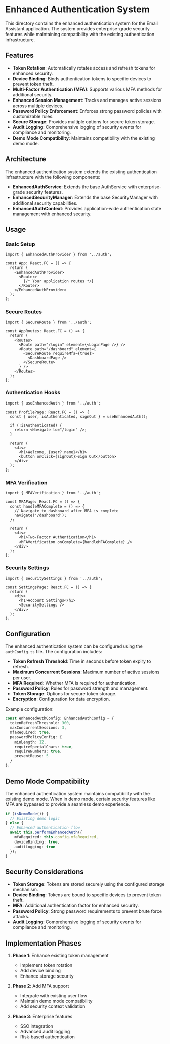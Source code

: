# Enhanced Authentication System

This directory contains the enhanced authentication system for the Email Assistant application. The system provides enterprise-grade security features while maintaining compatibility with the existing authentication infrastructure.

## Features

- **Token Rotation**: Automatically rotates access and refresh tokens for enhanced security.
- **Device Binding**: Binds authentication tokens to specific devices to prevent token theft.
- **Multi-Factor Authentication (MFA)**: Supports various MFA methods for additional security.
- **Enhanced Session Management**: Tracks and manages active sessions across multiple devices.
- **Password Policy Enforcement**: Enforces strong password policies with customizable rules.
- **Secure Storage**: Provides multiple options for secure token storage.
- **Audit Logging**: Comprehensive logging of security events for compliance and monitoring.
- **Demo Mode Compatibility**: Maintains compatibility with the existing demo mode.

## Architecture

The enhanced authentication system extends the existing authentication infrastructure with the following components:

- **EnhancedAuthService**: Extends the base AuthService with enterprise-grade security features.
- **EnhancedSecurityManager**: Extends the base SecurityManager with additional security capabilities.
- **EnhancedAuthContext**: Provides application-wide authentication state management with enhanced security.

## Usage

### Basic Setup

```tsx
import { EnhancedAuthProvider } from '../auth';

const App: React.FC = () => {
  return (
    <EnhancedAuthProvider>
      <Router>
        {/* Your application routes */}
      </Router>
    </EnhancedAuthProvider>
  );
};
```

### Secure Routes

```tsx
import { SecureRoute } from '../auth';

const AppRoutes: React.FC = () => {
  return (
    <Routes>
      <Route path="/login" element={<LoginPage />} />
      <Route path="/dashboard" element={
        <SecureRoute requireMfa={true}>
          <DashboardPage />
        </SecureRoute>
      } />
    </Routes>
  );
};
```

### Authentication Hooks

```tsx
import { useEnhancedAuth } from '../auth';

const ProfilePage: React.FC = () => {
  const { user, isAuthenticated, signOut } = useEnhancedAuth();
  
  if (!isAuthenticated) {
    return <Navigate to="/login" />;
  }
  
  return (
    <div>
      <h1>Welcome, {user?.name}</h1>
      <button onClick={signOut}>Sign Out</button>
    </div>
  );
};
```

### MFA Verification

```tsx
import { MFAVerification } from '../auth';

const MFAPage: React.FC = () => {
  const handleMFAComplete = () => {
    // Navigate to dashboard after MFA is complete
    navigate('/dashboard');
  };
  
  return (
    <div>
      <h1>Two-Factor Authentication</h1>
      <MFAVerification onComplete={handleMFAComplete} />
    </div>
  );
};
```

### Security Settings

```tsx
import { SecuritySettings } from '../auth';

const SettingsPage: React.FC = () => {
  return (
    <div>
      <h1>Account Settings</h1>
      <SecuritySettings />
    </div>
  );
};
```

## Configuration

The enhanced authentication system can be configured using the `authConfig.ts` file. The configuration includes:

- **Token Refresh Threshold**: Time in seconds before token expiry to refresh.
- **Maximum Concurrent Sessions**: Maximum number of active sessions per user.
- **MFA Required**: Whether MFA is required for authentication.
- **Password Policy**: Rules for password strength and management.
- **Token Storage**: Options for secure token storage.
- **Encryption**: Configuration for data encryption.

Example configuration:

```typescript
const enhancedAuthConfig: EnhancedAuthConfig = {
  tokenRefreshThreshold: 300,
  maxConcurrentSessions: 3,
  mfaRequired: true,
  passwordPolicyConfig: {
    minLength: 12,
    requireSpecialChars: true,
    requireNumbers: true,
    preventReuse: 5
  }
};
```

## Demo Mode Compatibility

The enhanced authentication system maintains compatibility with the existing demo mode. When in demo mode, certain security features like MFA are bypassed to provide a seamless demo experience.

```typescript
if (isDemoMode()) {
  // Existing demo logic
} else {
  // Enhanced authentication flow
  await this.performEnhancedAuth({
    mfaRequired: this.config.mfaRequired,
    deviceBinding: true,
    auditLogging: true
  });
}
```

## Security Considerations

- **Token Storage**: Tokens are stored securely using the configured storage mechanism.
- **Device Binding**: Tokens are bound to specific devices to prevent token theft.
- **MFA**: Additional authentication factor for enhanced security.
- **Password Policy**: Strong password requirements to prevent brute force attacks.
- **Audit Logging**: Comprehensive logging of security events for compliance and monitoring.

## Implementation Phases

1. **Phase 1**: Enhance existing token management
   - Implement token rotation
   - Add device binding
   - Enhance storage security

2. **Phase 2**: Add MFA support
   - Integrate with existing user flow
   - Maintain demo mode compatibility
   - Add security context validation

3. **Phase 3**: Enterprise features
   - SSO integration
   - Advanced audit logging
   - Risk-based authentication
